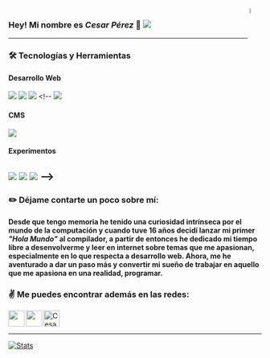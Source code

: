 <img align="right" width="5%" src="https://i.ibb.co/h1qqJMg/logo-png.png"/>

### Hey! Mi nombre es *Cesar Pérez* 👋 <a href="https://www.linkedin.com/in/cesaraugp/"><img src="https://img.shields.io/badge/Cesar Pérez-%230077B5.svg?&style=for-the-badge&logo=linkedin&logoColor=white" ></a> 
---

<!-- ### :hourglass: Actualmente, estoy enfocando mi tiempo en: -->

### :hammer_and_wrench: Tecnologías y Herramientas
#### Desarrollo Web
<img src="https://img.shields.io/badge/html5%20-%23E34F26.svg?&style=for-the-badge&logo=html5&logoColor=white"> <img src="https://img.shields.io/badge/css3%20-%231572B6.svg?&style=for-the-badge&logo=css3&logoColor=white"> <img src="https://img.shields.io/badge/javascript%20-%23323330.svg?&style=for-the-badge&logo=javascript&logoColor=%23F7DF1E"> <!-- <img src="https://img.shields.io/badge/Typescript%20-%23007acc.svg?&style=for-the-badge&logo=typescript&logoColor=white">  
#### CMS
<img src="https://img.shields.io/badge/Wordpress%20-%2321759b.svg?&style=for-the-badge&logo=wordpress&logoColor=white">
  
#### Experimentos
<img src="https://img.shields.io/badge/Python%20-%23306998.svg?&style=for-the-badge&logo=python&logoColor=ffd43b"> <img src="https://img.shields.io/badge/PHP%20-%23001B87.svg?&style=for-the-badge&logo=PHP&logoColor=white"> <img src="https://img.shields.io/badge/C++%20-%234A154B.svg?&style=for-the-badge&logo=c%2b%2b&logoColor=white"> -->
---
### :pencil2: Déjame contarte un poco sobre mí:

#### Desde que tengo memoria he tenido una curiosidad intrínseca por el mundo de la computación y cuando tuve 16 años decidí lanzar mi primer *"Hola Mundo"*  al compilador, a partir de entonces he dedicado mi tiempo libre a desenvolverme y leer en internet sobre temas que me apasionan, especialmente en lo que respecta a desarrollo web. Ahora, me he aventurado a dar un paso más y convertir mi sueño de trabajar en aquello que me apasiona en una realidad, programar.


### :v: Me puedes encontrar además en las redes:

[<img height="32" width="32" src="https://cdn.jsdelivr.net/npm/simple-icons@v3/icons/twitter.svg" align="left" />][twitter] [<img height="32" width="32" src="https://cdn.jsdelivr.net/npm/simple-icons@v3/icons/codepen.svg" align="left" />][codepen] <a href="https://dev.to/cesaraugp">   <img src="https://d2fltix0v2e0sb.cloudfront.net/dev-badge.svg" alt="Cesar Pérez's DEV Community Profile" height="32" width="32"/>
</a>

---


[![Stats](https://github-readme-stats.vercel.app/api?username=cesaraugp)](https://github.com/anuraghazra/github-readme-stats)

<!--
**Cesaraugp/cesaraugp** is a ✨ _special_ ✨ repository because its `README.md` (this file) appears on your GitHub profile.
#### * Proyectos personales.
#### * Snippets de Javascript que encuentre Retadores/Interesantes.
#### * Enunciado y resolución de ejercicios de C++. 
 -->

[twitter]: https://twitter.com/cesaraugp
[linkedin]: https://linkedin.com/in/cesaraugp
[codepen]:https://codepen.io/cesaraugp
[jsplaylist]: https://www.youtube.com/playlist?list=PLkwxH9e_vrALRJKu7wfXby3MKeflhTu6B
[cssplaylist]: https://www.youtube.com/playlist?list=PLkwxH9e_vrALSdvZuEh6gqQdmDoDIoqz4
[reactplaylist]: https://www.youtube.com/playlist?list=PLkwxH9e_vrAK4TdffpxKY3QGyHCpxFcQ0

<!--stackedit_data:
eyJoaXN0b3J5IjpbLTM2OTI5NjUzMl19
-->